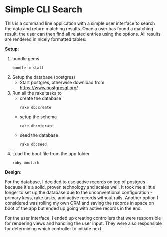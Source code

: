 Simple CLI Search
================
This is a command line application with a simple user interface to search the data and return matching results. Once a user has found a matching result, the user can then find all related entries using the options. All results are rendered in nicely formatted tables.

__Setup__:

1. bundle gems
    ```
    bundle install
    ```
2. Setup the database (postgres)
    * Start postgres, otherwise download from https://www.postgresql.org/
3. Run all the rake tasks to
    * create the database
      ```
      rake db:create
      ```
    * setup the schema
      ```
      rake db:migrate
      ```
    * seed the database
      ```
      rake db:seed
      ```
4. Load the boot file from the app folder
    ```
    ruby boot.rb
    ```

__Design__:

For the database, I decided to use active records on top of postgres because it's a solid, proven technology and scales well. It took me a little longer to set up the database due to the unconventional configuration - primary keys, rake tasks, and active records without rails. Another option I considered was rolling my own ORM and saving the records in space on boot of the app but ended up going with active records in the end.

For the user interface, I ended up creating controllers that were responsible for rendering views and handling the user input. They were also responsible for determining which controller to initiate next.
